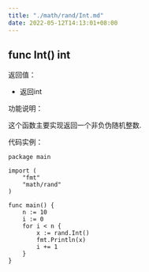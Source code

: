```yaml
---
title: "./math/rand/Int.md"
date: 2022-05-12T14:13:01+08:00
---
```

## func Int() int

返回值：

- 返回int

功能说明：


这个函数主要实现返回一个非负伪随机整数.


代码实例：

	package main

	import (
		"fmt"
		"math/rand"
	)

	func main() {
		n := 10
		i := 0
		for i < n {
			x := rand.Int()
			fmt.Println(x)
			i += 1
		}
	}







